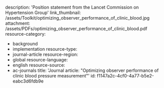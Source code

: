 description: 'Position statement from the Lancet Commission on Hypertension Group'
link_thumbnail: /assets/Toolkit/optimizing_observer_performance_of_clinic_blood.jpg
attachment: /assets/PDFs/optimizing_observer_performance_of_clinic_blood.pdf
resource-category:
  - background
  - implementation
resource-type:
  - journal-article
resource-region:
  - global
resource-language:
  - english
resource-source:
  - ac-journals
title: 'Journal article: "Optimizing observer performance of clinic blood pressure measurement"'
id: f1147a2c-4cf0-4a77-b5e2-eabc3d6fdb9e
